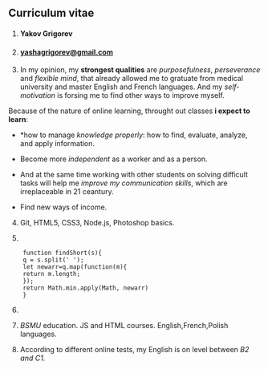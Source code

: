 ## Curriculum vitae ##

1. #### Yakov Grigorev ####

2. #### yashagrigorev@gmail.com ####

3. In my opinion, my **strongest qualities** are *purposefulness*, *perseverance* and *flexible mind*, that already allowed me to gratuate from medical university and master English and French languages. And my *self-motivation* is forsing me to find other ways to improve myself.

Because of the nature of online learning, throught out classes **i expect to learn**:

   * *how to manage *knowledge properly*: how to find, evaluate, analyze, and apply information.

   * Become more *independent* as a worker and as a person.

   * And at the same time working with other students on solving difficult tasks will help me *improve my communication skills*, which are irreplaceable in 21 ceantury.   
   * Find new ways of income.

4. Git, HTML5, CSS3, Node.js, Photoshop basics.

5. 


   ```
       function findShort(s){
       q = s.split(' ');
       let newarr=q.map(function(m){
       return m.length;
       });
       return Math.min.apply(Math, newarr)
       }
   ```

6. 

7. *BSMU* education. JS and HTML courses.
English,French,Polish languages.

8. According to different online tests, my English is on level between *B2 and C1*.